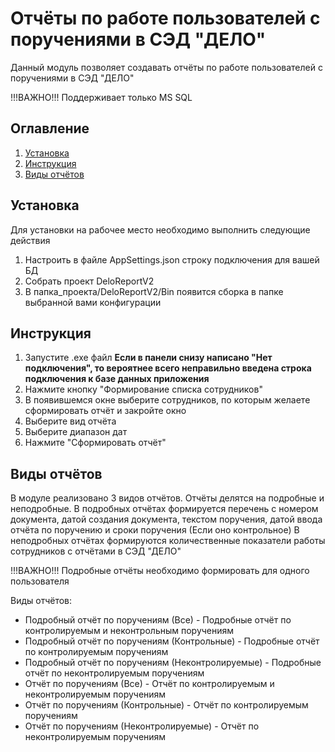 # Отчёты по работе пользователей с поручениями в СЭД "ДЕЛО"

Данный модуль позволяет создавать отчёты по работе пользователей с поручениями в СЭД "ДЕЛО"

!!!ВАЖНО!!!
Поддерживает только MS SQL

## Оглавление 

1. [Установка](#install)
2. [Инструкция](#instructiin)
3. [Виды отчётов](#report_types)  

<a name="install"><h2>Установка</h2></a>
Для установки на рабочее место необходимо выполнить следующие действия
1. Настроить в файле AppSettings.json строку подключения для вашей БД
2. Собрать проект DeloReportV2
3. В папка_проекта/DeloReportV2/Bin появится сборка в папке выбранной вами конфигурации

<a name="instructiin"><h2>Инструкция</h2></a>
1) Запустите .exe файл
__Если в панели снизу написано "Нет подключения", то вероятнее всего неправильно введена строка подключения к базе данных приложения__
2) Нажмите кнопку "Формирование списка сотрудников"
3) В появившемся окне выберите сотрудников, по которым желаете сформировать отчёт и закройте окно
4) Выберите вид отчёта
5) Выберите диапазон дат
6) Нажмите "Сформировать отчёт"

<a name="report_types"><h2>Виды отчётов</h2></a> 
В модуле реализовано 3 видов отчётов. Отчёты делятся на подробные и неподробные.
В подробных отчётах формируется перечень с номером документа, датой создания документа, текстом поручения, датой ввода отчёта по поручению и сроки поручения (Если оно контрольное)
В неподробных отчётах формируются количественные показатели работы сотрудников с отчётами в СЭД "ДЕЛО"

!!!ВАЖНО!!!
Подробные отчёты необходимо формировать для одного пользователя

Виды отчётов:
+ Подробный отчёт по поручениям (Все) - Подробные отчёт по контролируемым и неконтрольным поручениям
+ Подробный отчёт по поручениям (Контрольные) - Подробные отчёт по контролируемым поручениям
+ Подробный отчёт по поручениям (Неконтролируемые) - Подробные отчёт по неконтролируемым поручениям
+ Отчёт по поручениям (Все) - Отчёт по контролируемым и неконтролируемым поручениям
+ Отчёт по поручениям (Контрольные) - Отчёт по контролируемым поручениям
+ Отчёт по поручениям (Неконтролируемые) - Отчёт по неконтролируемым поручениям
